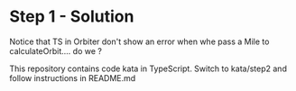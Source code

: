 # Step 1 - Solution

Notice that TS in Orbiter don't show an error when whe pass a Mile to calculateOrbit.... do we ?

This repository contains code kata in TypeScript. Switch to kata/step2 and follow instructions in README.md
